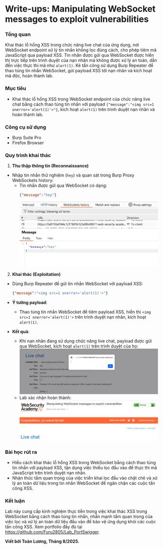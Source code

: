 # Write-ups: Manipulating WebSocket messages to exploit vulnerabilities

### Tổng quan
Khai thác lỗ hổng XSS trong chức năng live chat của ứng dụng, nơi WebSocket endpoint xử lý tin nhắn không lọc đúng cách, cho phép tiêm mã JavaScript qua payload XSS. Tin nhắn được gửi qua WebSocket được hiển thị trực tiếp trên trình duyệt của nạn nhân mà không được xử lý an toàn, dẫn đến việc thực thi mã như `alert(1)`. Kẻ tấn công sử dụng Burp Repeater để thao túng tin nhắn WebSocket, gửi payload XSS tới nạn nhân và kích hoạt mã độc, hoàn thành lab.

### Mục tiêu
- Khai thác lỗ hổng XSS trong WebSocket endpoint của chức năng live chat bằng cách thao túng tin nhắn với payload `{"message":"<img src=1 onerror='alert(1)'>"}`, kích hoạt `alert(1)` trên trình duyệt nạn nhân và hoàn thành lab.

### Công cụ sử dụng
- Burp Suite Pro
- Firefox Browser

### Quy trình khai thác
1. **Thu thập thông tin (Reconnaissance)**
- Nhập tin nhắn thử nghiệm (`hey`) và quan sát trong Burp Proxy WebSockets history:
    - Tin nhắn được gửi qua WebSocket có dạng:
        ```json
        {"message":"hey"}
        ```
        ![message](./images/1_message.png)
2. **Khai thác (Exploitation)**
- Dùng Burp Repeater để gửi tin nhắn WebSocket với payload XSS:
    ```json
    {"message":"<img src=1 onerror='alert(1)'>"}
    ```
- **Ý tưởng payload**:
    - Thao túng tin nhắn WebSocket để tiêm payload XSS, hiển thị `<img src=1 onerror='alert(1)'>` trên trình duyệt nạn nhân, kích hoạt `alert(1)`.

- **Kết quả**:
    - Khi nạn nhân đang sử dụng chức năng live chat, payload được gửi qua WebSocket, kích hoạt `alert(1)` trên trình duyệt của họ:
        ![xss](./images/2_alert(1).png)
    - Lab xác nhận hoàn thành:
        ![solved](./images/3_solved.png)

### Bài học rút ra
- Hiểu cách khai thác lỗ hổng XSS trong WebSocket bằng cách thao túng tin nhắn với payload XSS, tận dụng việc thiếu lọc đầu vào để thực thi mã JavaScript trên trình duyệt nạn nhân.
- Nhận thức tầm quan trọng của việc triển khai lọc đầu vào chặt chẽ và xử lý an toàn dữ liệu trong tin nhắn WebSocket để ngăn chặn các cuộc tấn công XSS.

### Kết luận
Lab này cung cấp kinh nghiệm thực tiễn trong việc khai thác XSS trong WebSocket bằng cách thao túng tin nhắn, nhấn mạnh tầm quan trọng của việc lọc và xử lý an toàn dữ liệu đầu vào để bảo vệ ứng dụng khỏi các cuộc tấn công XSS. Xem portfolio đầy đủ tại https://github.com/Furu2805/Lab_PortSwigger.

**Viết bởi Toàn Lương, Tháng 8/2025.**